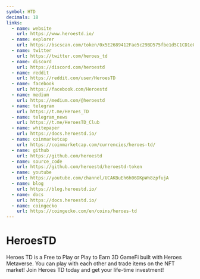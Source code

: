 ```yaml
---
symbol: HTD
decimals: 18
links:
  - name: website
    url: https://www.heroestd.io/
  - name: explorer
    url: https://bscscan.com/token/0x5E2689412Fae5c29BD575fbe1d5C1CD1e0622A8f
  - name: twitter
    url: https://twitter.com/heroes_td
  - name: discord
    url: https://discord.com/heroestd
  - name: reddit
    url: https://reddit.com/user/HeroesTD
  - name: facebook
    url: https://facebook.com/Heroestd
  - name: medium
    url: https://medium.com/@heroestd
  - name: telegram
    url: https://t.me/Heroes_TD
  - name: telegram_news
    url: https://t.me/HeroesTD_Club
  - name: whitepaper
    url: https://docs.heroestd.io/
  - name: coinmarketcap
    url: https://coinmarketcap.com/currencies/heroes-td/
  - name: github
    url: https://github.com/heroestd
  - name: source_code
    url: https://github.com/heroestd/heroestd-token
  - name: youtube
    url: https://youtube.com/channel/UCAKBuEh6h06DKpWn8zpfujA
  - name: blog
    url: https://blog.heroestd.io/
  - name: docs
    url: https://docs.heroestd.io/
  - name: coingecko
    url: https://coingecko.com/en/coins/heroes-td
---
```


# HeroesTD

Heroes TD is a Free to Play or Play to Earn 3D GameFi built with Heroes Metaverse. You can play with each other and trade items on the NFT market! Join Heroes TD today and get your life-time investment!
